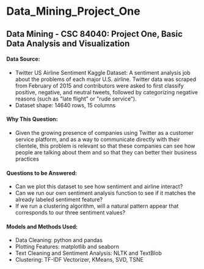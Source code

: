# Data_Mining_Project_One
## Data Mining - CSC 84040: Project One, Basic Data Analysis and Visualization

#### Data Source:
* Twitter US Airline Sentiment Kaggle Dataset:
  A sentiment analysis job about the problems of each major U.S. airline. Twitter data was scraped from February of 2015 and contributors were asked to first classify positive, negative, and neutral tweets, followed by categorizing negative reasons (such as "late flight" or "rude service").
* Dataset shape: 14640 rows, 15 columns

#### Why This Question:
* Given the growing presence of companies using Twitter as a customer service platform, and as a way to communicate directly with their clientele, this problem is relevant so that these companies can see how people are talking about them and so that they can better their business practices

#### Questions to be Answered:
* Can we plot this dataset to see how sentiment and airline interact?
* Can we run our own sentiment analysis function to see if it matches the already labeled sentiment feature?
* If we run a clustering algorithm, will a natural pattern appear that corresponds to our three sentiment values?

#### Models and Methods Used:
* Data Cleaning: python and pandas
* Plotting Features: matplotlib and seaborn
* Text Cleaning and Sentiment Analysis: NLTK and TextBlob
* Clustering: TF-IDF Vectorizer, KMeans, SVD, TSNE
